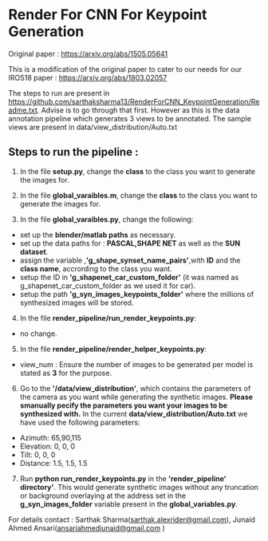 # Render For CNN For Keypoint Generation


Original paper : https://arxiv.org/abs/1505.05641

This is a modification of the original paper to cater to our needs for our  IROS18 paper : https://arxiv.org/abs/1803.02057

The steps to run are present in https://github.com/sarthaksharma13/RenderForCNN_KeypointGeneration/Readme.txt. Advise is to go through that first. 
However as this is the data annotation pipeline which generates 3 views to be annotated. The sample views are present in data/view_distribution/Auto.txt

## Steps to run the pipeline :

1. In the file **setup.py**, change the **class** to the class you want to generate the images for.

2. In the file **global_varaibles.m**, change the **class** to the class you want to generate the images for.

3. In the file **global_varaibles.py**, change the following:
  - set up the **blender/matlab paths** as necessary.
  - set up the data paths for : **PASCAL,SHAPE NET** as well as the **SUN dataset**.
  - assign the variable ,**'g_shape_synset_name_pairs'**,with **ID** and the **class name**, accrording to the class you want.
  - setup the ID in **'g_shapenet_car_custom_folder'** (it was named as g_shapenet_car_custom_folder as we used it for car).
  - setup the path **'g_syn_images_keypoints_folder'** where the millions of synthesized images will be stored.
  
4. In the file **render_pipeline/run_render_keypoints.py**:
  - no change.
  
5. In the file **render_pipeline/render_helper_keypoints.py**:
  - view_num : Ensure the number of images to be generated per model is stated as **3** for the purpose.

6. Go to the **'/data/view_distribution'**, which contains the parameters of the camera as you want while generating the synthetic images. **Please smanually pecify the parameters you want your images to be synthesized with.** In the current **data/view_distribution/Auto.txt** we have used the following parameters:
  - Azimuth: 65,90,115
  - Elevation: 0, 0, 0
  - Tilt: 0, 0, 0
  - Distance: 1.5, 1.5, 1.5
 
7. Run **python run_render_keypoints.py** in the **'render_pipeline' directory'**. This would generate synthetic images without any truncation or background overlaying at the address set in the **g_syn_images_folder** variable present in the **global_variables.py**.


For details contact : Sarthak Sharma(sarthak.alexrider@gmail.com), Junaid Ahmed Ansari(ansariahmedjunaid@gmail.com )
